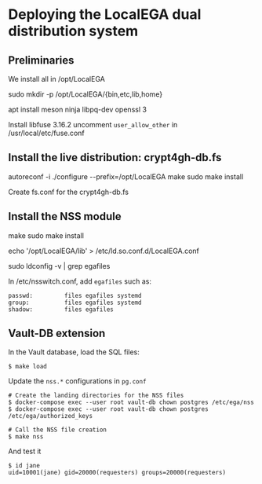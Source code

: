 # Deploying the LocalEGA dual distribution system

## Preliminaries

We install all in /opt/LocalEGA

sudo mkdir -p /opt/LocalEGA/{bin,etc,lib,home}

apt install meson ninja libpq-dev
openssl 3

Install libfuse 3.16.2
uncomment `user_allow_other` in /usr/local/etc/fuse.conf


## Install the live distribution: crypt4gh-db.fs

autoreconf -i
./configure --prefix=/opt/LocalEGA
make
sudo make install

Create fs.conf for the crypt4gh-db.fs



## Install the NSS module

make 
sudo make install

echo '/opt/LocalEGA/lib' > /etc/ld.so.conf.d/LocalEGA.conf

sudo ldconfig -v | grep egafiles

In /etc/nsswitch.conf, add `egafiles` such as:

	passwd:         files egafiles systemd
	group:          files egafiles systemd
	shadow:         files egafiles

## Vault-DB extension

In the Vault database, load the SQL files:

	$ make load

Update the `nss.*` configurations in `pg.conf`

	# Create the landing directories for the NSS files
	$ docker-compose exec --user root vault-db chown postgres /etc/ega/nss
	$ docker-compose exec --user root vault-db chown postgres /etc/ega/authorized_keys
	
	# Call the NSS file creation
	$ make nss

And test it

	$ id jane
	uid=10001(jane) gid=20000(requesters) groups=20000(requesters)


